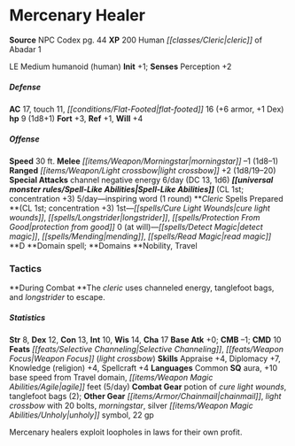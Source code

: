 ﻿---
cssclass: [monsters]
title1: Mercenary Healer
title2: Mercenary Healer
CR: 1/2
sources:
- name: NPC Codex
  page: 44
  link: http://paizo.com/products/btpy8v3a?Pathfinder-Roleplaying-Game-NPC-Codex
XP: 200
race: Human
classes:
- cleric of Abadar 1
alignment: LE
size: Medium
type: humanoid
subtypes:
- human
initiative:
  bonus: 1
AC:
  AC: 17
  touch: 11
  flat_footed: 16
  components:
    armor: 6
    dex: 1
HP:
  HP: 9
  long: 1d8+1
saves:
  fort: 3
  ref: 1
  will: 4
speeds:
  base: 30
attacks:
  melee:
  - - text: morningstar -1 (1d8-1)
      entries:
      - - damage: 1d8-1
      attack: morningstar
      bonus:
      - -1
  ranged:
  - - text: light crossbow +2 (1d8/19-20)
      entries:
      - - damage: 1d8
          crit_range: 19-20
      attack: light crossbow
      bonus:
      - 2
  special:
  - channel negative energy 6/day (DC 13, 1d6)
spell_like_abilities:
  entries:
  - name: inspiring word
    source: default
    freq: 5/day
    other: 1 round
  sources:
  - name: default
    CL: 1
    concentration: 3
spells:
  entries:
  - name: cure light wounds
    source: Cleric
    level: 1
  - is_domain_spell: true
    name: longstrider
    source: Cleric
    level: 1
  - name: protection from good
    source: Cleric
    level: 1
  - name: detect magic
    source: Cleric
    level: 0
  - name: mending
    source: Cleric
    level: 0
  - name: read magic
    source: Cleric
    level: 0
  sources:
  - name: Cleric
    type: prepared
    CL: 1
    concentration: 3
    slots:
      0: at-will
    domains:
    - nobility
    - travel
tactics:
  During Combat: The cleric uses channeled energy, tanglefoot bags, and longstrider
    to escape.
ability_scores:
  STR: 8
  DEX: 12
  CON: 13
  INT: 10
  WIS: 14
  CHA: 17
BAB: 0
CMB: -1
CMD: 10
feats:
- name: Selective Channeling
- name: Weapon Focus (light crossbow)
skills:
  Appraise: 4
  Diplomacy: 7
  Knowledge (religion): 4
  Spellcraft: 4
  Perception: 2
languages:
- Common
special_qualities:
- aura
- +10 base speed from Travel domain
- agile feet (5/day)
gear:
  combat:
  - potion of cure light wounds
  - tanglefoot bags (2)
  other:
  - chainmail
  - light crossbow with 20 bolts
  - morningstar
  - silver unholy symbol
  - 22 gp
desc_long: Mercenary healers exploit loopholes in laws for their own profit.

---

# Mercenary Healer

**Source** NPC Codex pg. 44
**XP** 200
Human _[[classes/Cleric|cleric]]_ of Abadar 1

LE Medium humanoid (human)
**Init** +1; **Senses** Perception +2

##### Defense

**AC** 17, touch 11, _[[conditions/Flat-Footed|flat-footed]]_ 16 (+6 armor, +1 Dex)
**hp** 9 (1d8+1)
**Fort** +3, **Ref** +1, **Will** +4

##### Offense
**Speed** 30 ft.
**Melee** _[[items/Weapon/Morningstar|morningstar]]_ –1 (1d8–1)
**Ranged** _[[items/Weapon/Light crossbow|light crossbow]]_ +2 (1d8/19–20)
**Special Attacks** channel negative energy 6/day (DC 13, 1d6)
**_[[universal monster rules/Spell-Like Abilities|Spell-Like Abilities]]_** (CL 1st; concentration +3)
5/day—inspiring word (1 round)
**_Cleric_ Spells Prepared **(CL 1st; concentration +3)
1st—_[[spells/Cure Light Wounds|cure light wounds]]_, _[[spells/Longstrider|longstrider]]_, _[[spells/Protection From Good|protection from good]]_
0 (at will)—_[[spells/Detect Magic|detect magic]]_, _[[spells/Mending|mending]]_, _[[spells/Read Magic|read magic]]_
**D **Domain spell; **Domains **Nobility, Travel

### Tactics

**During Combat **The _cleric_ uses channeled energy, tanglefoot bags, and _longstrider_ to escape.

##### Statistics
**Str** 8, **Dex** 12, **Con** 13, **Int** 10, **Wis** 14, **Cha** 17
**Base Atk** +0; **CMB** –1; **CMD** 10
**Feats** _[[feats/Selective Channeling|Selective Channeling]]_, _[[feats/Weapon Focus|Weapon Focus]]_ (_light crossbow_)
**Skills** Appraise +4, Diplomacy +7, Knowledge (religion) +4, Spellcraft +4
**Languages** Common
**SQ** aura, +10 base speed from Travel domain, _[[items/Weapon Magic Abilities/Agile|agile]]_ feet (5/day)
**Combat Gear** potion of _cure light wounds_, tanglefoot bags (2); **Other Gear** _[[items/Armor/Chainmail|chainmail]]_, _light crossbow_ with 20 bolts, _morningstar_, silver _[[items/Weapon Magic Abilities/Unholy|unholy]]_ symbol, 22 gp

Mercenary healers exploit loopholes in laws for their own profit.